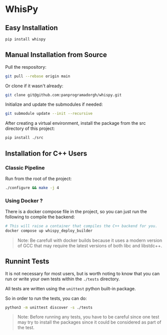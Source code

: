 # WhisPy

## Easy Installation

```sh
pip install whispy
```

## Manual Installation from Source

Pull the respository:

```sh
git pull --rebase origin main
```

Or clone if it wasn't already:

```sh
git clone git@github.com:panprogramadorgh/whispy.git
```

Initialize and update the submodules if needed:

```bash
git submodule update --init --recursive
```

After creating a virtual environment, install the package from the src directory of this project:

```sh
pip install ./src
```

## Installation for C++ Users

### Classic Pipeline

Run from the root of the project:

```sh
./configure && make -j 4
```

### Using Docker ?

There is a docker compose file in the project, so you can just run the following to compile the backend:

```sh
# This will raise a container that compiles the C++ backend for you.
docker compose up whispy_deploy_builder
```

> Note: Be carefull with docker builds because it uses a modern version of GCC that may require the latest versions of both libc and libstdc++.


## Runnint Tests

It is not necessary for most users, but is worth noting to know that you can run or write your own tests within the `./tests` directory.

All tests are written using the `unittest` python built-in package.

So in order to run the tests, you can do:

```sh
python3 -m unittest discover -s ./tests
```

> Note: Before running any tests, you have to be careful since one test may try to install the packages since it could be considered as part of the test.